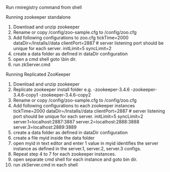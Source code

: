 Run rmiregistry command from shell

Running zookeeper standalone

1. Download and unzip zookeeper
2. Rename or copy /config/zoo-sample.cfg  to /config/zoo.cfg
4. Add following configurations to zoo.cfg
	tickTime=2000
	dataDir=/Installs/<zookeeper dir>/data
	clientPort=2887 # server listening port should be unique for each server.
	initLimit=5
	syncLimit=2
5. create a data folder as defined in dataDir configuration
6. open a cmd shell goto <zookeeper>\bin dir.
10. run zkServer.cmd 

Running Replicated ZooKeeper

1. Download and unzip zookeeper
2. Replicate zookeeper install folder e.g. 
	-zookeeper-3.4.6
	-zookeeper-3.4.6-copy1
	-zookeeper-3.4.6-copy2
3. Rename or copy /config/zoo-sample.cfg  to /config/zoo.cfg
4. Add following configurations to each zookeeper instances
	tickTime=2000
	dataDir=/Installs/<zookeeper dir>/data
	clientPort=2887 # server listening port should be unique for each server.
	initLimit=5
	syncLimit=2
	server.1=localhost:2887:3887
	server.2=localhost:2888:3888
	server.3=localhost:2889:3889
5. create a data folder as defined in dataDir configuration
6. create a file myid inside the data folder
7. open myid in text editor and enter 1 
	value in myid identifies the server instance as defined in the server.1, server.2, server.3 configs.
8. Repeat step 4 to 7 for each zookeeper instances.
9. open separate cmd shell for each instance and goto bin dir.
10. run zkServer.cmd in each shell

